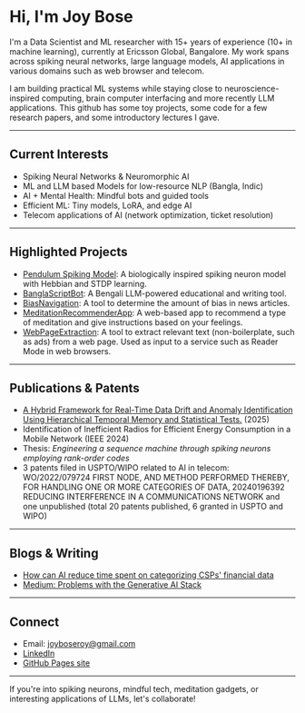 # Hi, I'm Joy Bose

I'm a Data Scientist and ML researcher with 15+ years of experience (10+ in machine learning), currently at Ericsson Global, Bangalore. My work spans across spiking neural networks, large language models, AI applications in various domains such as web browser and telecom.

I am building practical ML systems while staying close to neuroscience-inspired computing, brain computer interfacing and more recently LLM applications. This github has some toy projects, some code for a few research papers, and some introductory lectures I gave. 

---

## Current Interests
- Spiking Neural Networks & Neuromorphic AI
- ML and LLM based Models for low-resource NLP (Bangla, Indic)
- AI + Mental Health: Mindful bots and guided tools
- Efficient ML: Tiny models, LoRA, and edge AI
- Telecom applications of AI (network optimization, ticket resolution)

---

## Highlighted Projects

- [ Pendulum Spiking Model](https://github.com/joyboseroy/pendulum-spiking-model): A biologically inspired spiking neuron model with Hebbian and STDP learning.
- [ BanglaScriptBot](https://github.com/joyboseroy/BanglaScriptBot): A Bengali LLM-powered educational and writing tool.
- [ BiasNavigation](https://github.com/joyboseroy/bias_navigation): A tool to determine the amount of bias in news articles.
- [ MeditationRecommenderApp](https://github.com/joyboseroy/meditation_recommender_app): A web-based app to recommend a type of meditation and give instructions based on your feelings.
- [ WebPageExtraction](https://github.com/joyboseroy/webpageextraction): A tool to extract relevant text (non-boilerplate, such as ads) from a web page. Used as input to a service such as Reader Mode in web browsers. 

---

## Publications & Patents
-  [A Hybrid Framework for Real-Time Data Drift and Anomaly Identification Using Hierarchical Temporal Memory and Statistical Tests.](https://www.arxiv.org/abs/2504.18599) (2025)
-  Identification of Inefficient Radios for Efficient Energy Consumption in a Mobile Network (IEEE 2024)
-  Thesis: *Engineering a sequence machine through spiking neurons employing rank-order codes*
-  3 patents filed in USPTO/WIPO related to AI in telecom: WO/2022/079724 FIRST NODE, AND METHOD PERFORMED THEREBY, FOR HANDLING ONE OR MORE CATEGORIES OF DATA, 20240196392 REDUCING INTERFERENCE IN A COMMUNICATIONS NETWORK and one unpublished (total 20 patents published, 6 granted in USPTO and WIPO)

---

## Blogs & Writing
- [How can AI reduce time spent on categorizing CSPs' financial data](https://www.ericsson.com/en/blog/2021/3/ai-for-categorizing-telecom-data)
- [Medium: Problems with the Generative AI Stack](https://medium.com/@joyboseroy/problems-with-the-generative-ai-stack-b27470eef640)

---

## Connect
-  Email: joyboseroy@gmail.com
-  [LinkedIn](https://linkedin.com/in/joyboseroy)
-  [GitHub Pages site](https://joyboseroy.github.io) 

---

If you're into spiking neurons, mindful tech, meditation gadgets, or interesting applications of LLMs, let's collaborate!
